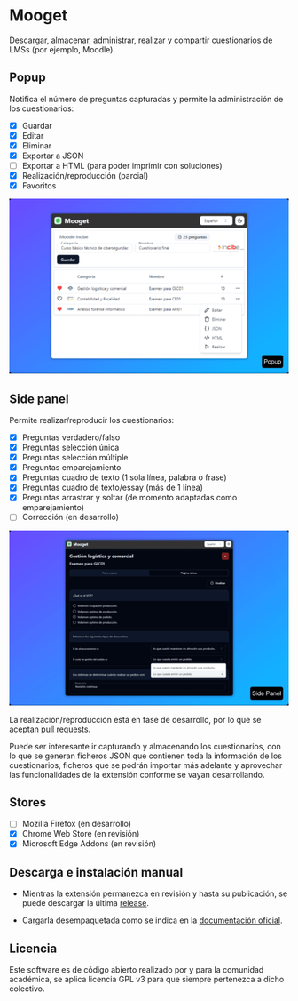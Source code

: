 # Mooget
Descargar, almacenar, administrar, realizar y compartir cuestionarios de LMSs (por ejemplo, Moodle).

## Popup
Notifica el número de preguntas capturadas y permite la administración de los cuestionarios:
- [x] Guardar
- [x] Editar
- [x] Eliminar
- [x] Exportar a JSON
- [ ] Exportar a HTML (para poder imprimir con soluciones)
- [x] Realización/reproducción (parcial)
- [x] Favoritos

![Popup](https://raw.githubusercontent.com/verteramo/mooget/main/src/assets/popup-640.png?token=GHSAT0AAAAAACSUADXTC3T3XWY53B3I5WOUZW67W4Q)

## Side panel
Permite realizar/reproducir los cuestionarios:
- [x] Preguntas verdadero/falso
- [x] Preguntas selección única
- [x] Preguntas selección múltiple
- [x] Preguntas emparejamiento
- [x] Preguntas cuadro de texto (1 sola línea, palabra o frase)
- [x] Preguntas cuadro de texto/essay (más de 1 línea)
- [x] Preguntas arrastrar y soltar (de momento adaptadas como emparejamiento)
- [ ] Corrección (en desarrollo)

![Side panel](https://raw.githubusercontent.com/verteramo/mooget/main/src/assets/side-panel-640.png?token=GHSAT0AAAAAACSUADXTUP33YVVKB4BLUAXUZW67XGQ)

La realización/reproducción está en fase de desarrollo, por lo que se aceptan [pull requests](https://github.com/verteramo/mooget/pulls).

Puede ser interesante ir capturando y almacenando los cuestionarios, con lo que se generan ficheros JSON que contienen toda la información de los cuestionarios, ficheros que se podrán importar más adelante y aprovechar las funcionalidades de la extensión conforme se vayan desarrollando.

## Stores
- [ ] Mozilla Firefox (en desarrollo)
- [x] Chrome Web Store (en revisión)
- [x] Microsoft Edge Addons (en revisión)

## Descarga e instalación manual
- Mientras la extensión permanezca en revisión y hasta su publicación, se puede descargar la última [release](https://github.com/verteramo/mooget/releases).

- Cargarla desempaquetada como se indica en la [documentación oficial](https://developer.chrome.com/docs/extensions/get-started/tutorial/hello-world?hl=es-419#load-unpacked).

## Licencia
Este software es de código abierto realizado por y para la comunidad académica, se aplica licencia GPL v3 para que siempre pertenezca a dicho colectivo.
